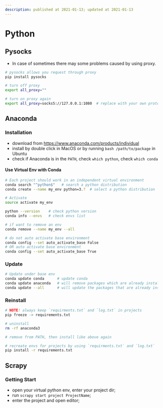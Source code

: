 ```yaml
---
description: published at 2021-01-13; updated at 2021-01-13
---
```


# Python

## Pysocks

- In case of sometimes there may some problems caused by using proxy.

```bash
# pysocks allows you request through proxy
pip install pysocks

# turn off proxy
export all_proxy=""

# turn on proxy again
export all_proxy=socks5://127.0.0.1:1080  # replace with your own protocol and port
```

## Anaconda

### Installation

- download from <https://www.anaconda.com/products/individual>
- install by double click in MacOS or by running `bash /path/to/package` in Ubuntu
- check if Anaconda is in the `PATH`, check `which python`, check `which conda`

#### Use Virtual Env with Conda

```bash
# Each project should work in an independent virtual environment
conda search "^python$"   # search a python distribution
conda create --name my_env python=3.?  # select a python distribution

# Activate
source activate my_env

python --version    # check python version
conda info --envs   # check envs list

# if want to remove an env
conda remove --name my_env --all

# do not auto activate base environment
conda config --set auto_activate_base False
# OR auto activate base environment
conda config --set auto_activate_base True
```

### Update

```bash
# Update under base env
conda update conda      # update conda
conda update anaconda   # will remove packages which are already installed and install whole new version
conda update --all      # will update the packages that are already installed
```

### Reinstall

```bash
# NOTE! always keep `requirments.txt` and `log.txt` in projects
pip freeze -> requirements.txt

# uninstall
rm -rf anaconda3

# remove from PATH, then install like above again

# recreate envs for projects by using `requirments.txt` and `log.txt`
pip install -r requirements.txt
```

## Scrapy

### Getting Start

- open  your virtual python env, enter your project dir;
- run `scrapy start project ProjectName`;
- enter the project and open editor;

